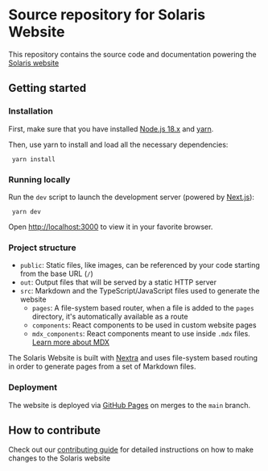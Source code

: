 # Source repository for Solaris Website

This repository contains the source code and documentation powering the [Solaris website](https://solarisdb.github.io)

## Getting started

### Installation

First, make sure that you have installed [Node.js 18.x](https://nodejs.org/en/download) and [yarn](https://yarnpkg.com/getting-started/install).

Then, use yarn to install and load all the necessary dependencies:

```
 yarn install
```
### Running locally

Run the `dev` script to launch the development server (powered by [Next.js](https://nextjs.org)):
```
 yarn dev
```

Open [http://localhost:3000](http://localhost:3000) to view it in your favorite browser.

### Project structure

- `public`: Static files, like images, can be referenced by your code starting from the base URL (`/`)
- `out`: Output files that will be served by a static HTTP server
- `src`: Markdown and the TypeScript/JavaScript files used to generate the website
    - `pages`: A file-system based router, when a file is added to the `pages` directory, it's automatically available as a route
    - `components`: React components to be used in custom website pages
    - `mdx_components`: React components meant to use inside `.mdx` files. [Learn more about MDX](https://mdxjs.com/)

The Solaris Website is built with [Nextra](https://nextra.site) and uses file-system based routing in order to generate pages from a set of Markdown files.

### Deployment

The website is deployed via [GitHub Pages](https://pages.github.com) on merges to the `main` branch.

## How to contribute

Check out our [contributing guide](./CONTRIBUTING.md) for detailed instructions on how to make changes to the Solaris website